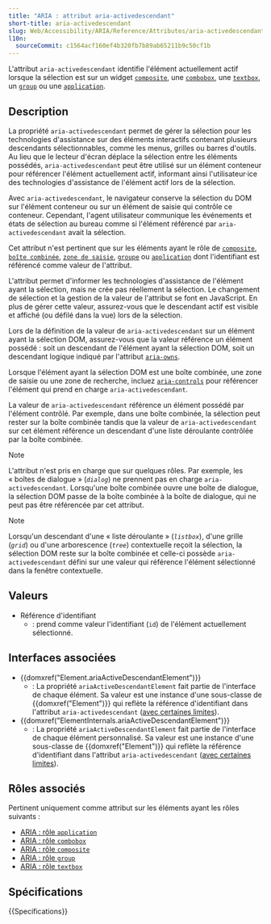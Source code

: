 ```yaml
---
title: "ARIA : attribut aria-activedescendant"
short-title: aria-activedescendant
slug: Web/Accessibility/ARIA/Reference/Attributes/aria-activedescendant
l10n:
  sourceCommit: c1564acf160ef4b320fb7b89ab65211b9c50cf1b
---
```


L'attribut `aria-activedescendant` identifie l'élément actuellement actif lorsque la sélection est sur un widget [`composite`](/fr/docs/Web/Accessibility/ARIA/Reference/Roles/composite_role), une [`combobox`](/fr/docs/Web/Accessibility/ARIA/Reference/Roles/combobox_role), une [`textbox`](/fr/docs/Web/Accessibility/ARIA/Reference/Roles/textbox_role), un [`group`](/fr/docs/Web/Accessibility/ARIA/Reference/Roles/group_role) ou une [`application`](/fr/docs/Web/Accessibility/ARIA/Reference/Roles/application_role).

## Description

La propriété `aria-activedescendant` permet de gérer la sélection pour les technologies d'assistance sur des éléments interactifs contenant plusieurs descendants sélectionnables, comme les menus, grilles ou barres d'outils. Au lieu que le lecteur d'écran déplace la sélection entre les éléments possédés, `aria-activedescendant` peut être utilisé sur un élément conteneur pour référencer l'élément actuellement actif, informant ainsi l'utilisateur·ice des technologies d'assistance de l'élément actif lors de la sélection.

Avec `aria-activedescendant`, le navigateur conserve la sélection du DOM sur l'élément conteneur ou sur un élément de saisie qui contrôle ce conteneur. Cependant, l'agent utilisateur communique les événements et états de sélection au bureau comme si l'élément référencé par `aria-activedescendant` avait la sélection.

Cet attribut n'est pertinent que sur les éléments ayant le rôle de [`composite`](/fr/docs/Web/Accessibility/ARIA/Reference/Roles/composite_role), [`boîte combinée`](/fr/docs/Web/Accessibility/ARIA/Reference/Roles/combobox_role), [`zone de saisie`](/fr/docs/Web/Accessibility/ARIA/Reference/Roles/textbox_role), [`groupe`](/fr/docs/Web/Accessibility/ARIA/Reference/Roles/group_role) ou [`application`](/fr/docs/Web/Accessibility/ARIA/Reference/Roles/application_role) dont l'identifiant est référencé comme valeur de l'attribut.

L'attribut permet d'informer les technologies d'assistance de l'élément ayant la sélection, mais ne crée pas réellement la sélection. Le changement de sélection et la gestion de la valeur de l'attribut se font en JavaScript. En plus de gérer cette valeur, assurez-vous que le descendant actif est visible et affiché (ou défilé dans la vue) lors de la sélection.

Lors de la définition de la valeur de `aria-activedescendant` sur un élément ayant la sélection DOM, assurez-vous que la valeur référence un élément possédé&nbsp;: soit un descendant de l'élément ayant la sélection DOM, soit un descendant logique indiqué par l'attribut [`aria-owns`](/fr/docs/Web/Accessibility/ARIA/Reference/Attributes/aria-owns).

Lorsque l'élément ayant la sélection DOM est une boîte combinée, une zone de saisie ou une zone de recherche, incluez [`aria-controls`](/fr/docs/Web/Accessibility/ARIA/Reference/Attributes/aria-controls) pour référencer l'élément qui prend en charge `aria-activedescendant`.

La valeur de `aria-activedescendant` référence un élément possédé par l'élément contrôlé. Par exemple, dans une boîte combinée, la sélection peut rester sur la boîte combinée tandis que la valeur de `aria-activedescendant` sur cet élément référence un descendant d'une liste déroulante contrôlée par la boîte combinée.


> [!NOTE]
> L'attribut n'est pris en charge que sur quelques rôles. Par exemple, les «&nbsp;boîtes de dialogue&nbsp;» (<i lang="en">`dialog`</i>) ne prennent pas en charge `aria-activedescendant`. Lorsqu'une boîte combinée ouvre une boîte de dialogue, la sélection DOM passe de la boîte combinée à la boîte de dialogue, qui ne peut pas être référencée par cet attribut.


> [!NOTE]
> Lorsqu'un descendant d'une «&nbsp;liste déroulante&nbsp;» (<i lang="en">`listbox`</i>), d'une grille (<i lang="en">`grid`</i>) ou d'une arborescence (<i lang="en">`tree`</i>) contextuelle reçoit la sélection, la sélection DOM reste sur la boîte combinée et celle-ci possède `aria-activedescendant` défini sur une valeur qui référence l'élément sélectionné dans la fenêtre contextuelle.

## Valeurs

- Référence d'identifiant
  - : prend comme valeur l'identifiant (`id`) de l'élément actuellement sélectionné.

## Interfaces associées

- {{domxref("Element.ariaActiveDescendantElement")}}
  - : La propriété `ariaActiveDescendantElement` fait partie de l'interface de chaque élément.
    Sa valeur est une instance d'une sous-classe de {{domxref("Element")}} qui reflète la référence d'identifiant dans l'attribut `aria-activedescendant` ([avec certaines limites](/fr/docs/Web/API/Document_Object_Model/Reflected_attributes#références_déléments_reflétés)).
- {{domxref("ElementInternals.ariaActiveDescendantElement")}}
  - : La propriété `ariaActiveDescendantElement` fait partie de l'interface de chaque élément personnalisé.
    Sa valeur est une instance d'une sous-classe de {{domxref("Element")}} qui reflète la référence d'identifiant dans l'attribut `aria-activedescendant` ([avec certaines limites](/fr/docs/Web/API/Document_Object_Model/Reflected_attributes#références_déléments_reflétés)).

## Rôles associés

Pertinent uniquement comme attribut sur les éléments ayant les rôles suivants&nbsp;:

- [ARIA&nbsp;: rôle `application`](/fr/docs/Web/Accessibility/ARIA/Reference/Roles/application_role)
- [ARIA&nbsp;: rôle `combobox`](/fr/docs/Web/Accessibility/ARIA/Reference/Roles/combobox_role)
- [ARIA&nbsp;: rôle `composite`](/fr/docs/Web/Accessibility/ARIA/Reference/Roles/composite_role)
- [ARIA&nbsp;: rôle `group`](/fr/docs/Web/Accessibility/ARIA/Reference/Roles/group_role)
- [ARIA&nbsp;: rôle `textbox`](/fr/docs/Web/Accessibility/ARIA/Reference/Roles/textbox_role)

## Spécifications

{{Specifications}}
